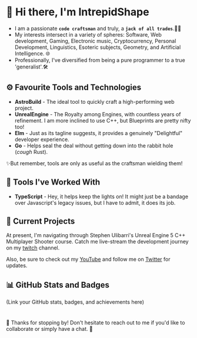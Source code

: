 # 👋 Hi there, I'm IntrepidShape

* I am a passionate **`code craftsman`** and truly, a **`jack of all trades`**.👨‍💻
* My interests intersect in a variety of spheres: Software, Web development, Gaming, Electronic music, Cryptocurrency, Personal Development, Linguistics, Esoteric subjects, Geometry, and Artificial Intelligence. 🌐
* Professionally, I've diversified from being a pure programmer to a true 'generalist'.🛠
 

## ⚙ Favourite Tools and Technologies 

* **AstroBuild** - The ideal tool to quickly craft a high-performing web project. 
* **UnrealEngine** - The Royalty among Engines, with countless years of refinement. I am more inclined to use C++, but Blueprints are pretty nifty too!
* **Elm** - Just as its tagline suggests, it provides a genuinely "Delightful" developer experience.
* **Go** - Helps seal the deal without getting down into the rabbit hole (*cough* Rust). 

✨But remember, tools are only as useful as the craftsman wielding them!

## 🔧 Tools I've Worked With 

* **TypeScript** - Hey, it helps keep the lights on! It might just be a bandage over Javascript's legacy issues, but I have to admit, it does its job. 

## 🚀 Current Projects 

At present, I'm navigating through Stephen Ulibarri's Unreal Engine 5 C++ Multiplayer Shooter course. Catch me live-stream the development journey on my [twitch](https://www.twitch.tv/hadrianfocus) channel. 

Also, be sure to check out my [YouTube](https://youtube.com/@HadrianBuilds) and follow me on [Twitter](https://twitter.com/intrepidshape) for updates.

## 📊 GitHub Stats and Badges
(Link your GitHub stats, badges, and achievements here)

#
🙏 Thanks for stopping by!
Don't hesitate to reach out to me if you'd like to collaborate or simply have a chat. 🍻
